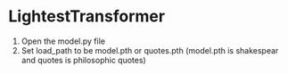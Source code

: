 # LightestTransformer

1. Open the model.py file
2. Set load_path to be model.pth or quotes.pth (model.pth is shakespear and quotes is philosophic quotes)
